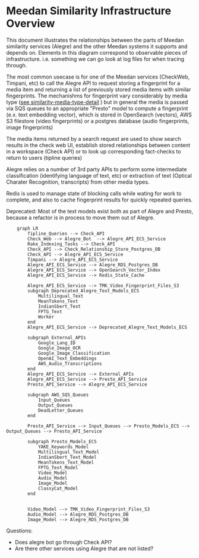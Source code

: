 # Meedan Similarity Infrastructure Overview

This document illustrates the relationships between the parts of Meedan similarity services (Alegre) and the other Meedan systems it supports and depends on. Elements in this diagram correspond to observable pieces of infrastructure. i.e. something we can go look at log files for when tracing through.

The most common usecase is for one of the Meedan services (CheckWeb, Timpani, etc) to call the Alegre API to request storing a fingerprint for a media item and returning a list of previously stored media items with similar fingerprints.  The mechanishms for fingerprint vary considerably by media type ([see similarity-media-type-detail](similarity-media-type-detail.md) ) but in general the media is passed via SQS queues to an appropriate "Presto" model to compute a fingerprint (e.x. text embedding vector), which is stored in OpenSearch (vectors), AWS S3 filestore (video fingerprints) or a postgres database (audio fingerprints, image fingerprints)

The media items returned by a search request are used to show search results in the check web UI, establish stored relationships between content in a workspace (Check API) or to look up corresponding fact-checks to return to users (tipline queries)


Alegre relies on a number of 3rd party APIs to perform some intermediate classification (identifying language of text, etc) or extraction of text (Optical Charater Recognition, transcripts) from other media types.

Redis is used to manage state of blocking calls while wating for work to complete, and also to cache fingerprint results for quickly repeated queries.

Deprecated: Most of the text models exist both as part of Alegre and Presto, because a refactor is in process to move them out of Alegre.


```mermaid
    graph LR
        Tipline_Queries --> Check_API
        Check_Web --> Alegre_Bot  --> Alegre_API_ECS_Service
        Rake_Indexing_Tasks --> Check_API
        Check_API --> Check_Relationship_Store_Postgres_DB
        Check_API --> Alegre_API_ECS_Service
        Timpani --> Alegre_API_ECS_Service
        Alegre_API_ECS_Service --> Alegre_RDS_Postgres_DB
        Alegre_API_ECS_Service --> OpenSearch_Vector_Index
        Alegre_API_ECS_Service --> Redis_State_Cache

        Alegre_API_ECS_Service --> TMK_Video_Fingerprint_Files_S3
        subgraph Deprecated_Alegre_Text_Models_ECS
            Multilingual_Text
            MeanTokens_Text
            IndianSbert_Text
            FPTG_Text
            Worker
        end
        Alegre_API_ECS_Service --> Deprecated_Alegre_Text_Models_ECS

        subgraph External_APIs
            Google_Lang_ID
            Google_Image_OCR
            Google_Image_Classification
            OpenAI_Text_Embeddings
            AWS_Audio_Transcriptions
        end
        Alegre_API_ECS_Service --> External_APIs
        Alegre_API_ECS_Service --> Presto_API_Service
        Presto_API_Service --> Alegre_API_ECS_Service

        subgraph AWS_SQS_Queues
            Input_Queues
            Output_Queues
            DeadLetter_Queues
        end

        Presto_API_Service --> Input_Queues --> Presto_Models_ECS --> Output_Queues --> Presto_API_Service

        subgraph Presto_Models_ECS
            YAKE_Keywords_Model
            Multilingual_Text_Model
            IndianSbert_Text_Model
            MeanTokens_Text_Model
            FPTG_Text_Model
            Video_Model
            Audio_Model
            Image_Model
            ClassyCat_Model
        end

        
        Video_Model --> TMK_Video_Fingerprint_Files_S3
        Audio_Model --> Alegre_RDS_Postgres_DB
        Image_Model --> Alegre_RDS_Postgres_DB

```

Questions:
* Does alegre bot go through Check API?
* Are there other services using Alegre that are not listed?



